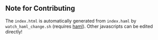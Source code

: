 ## Note for Contributing

The `index.html` is automatically generated from `index.haml` by `watch_haml_change.sh` (requires [haml](https://github.com/haml/haml)).
Other javascripts can be edited directly!
